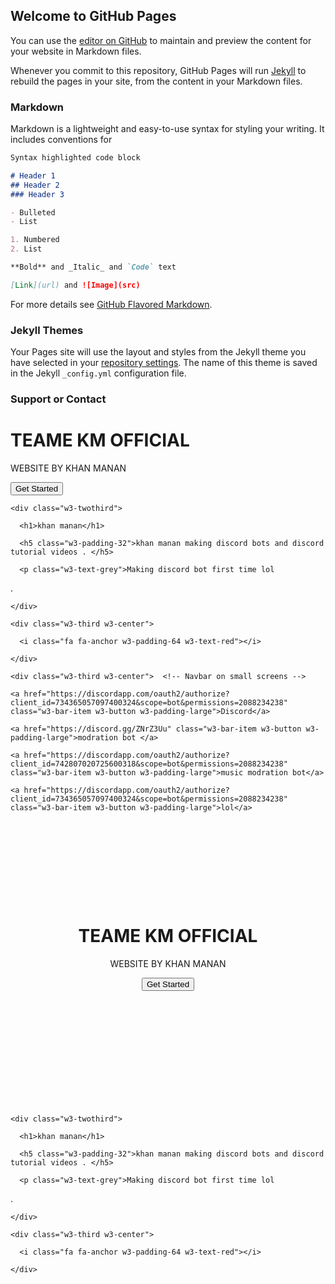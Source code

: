 ## Welcome to GitHub Pages

You can use the [editor on GitHub](https://github.com/mananhussin/TEAME-KM-OFFICAL.com/edit/master/docs/index.md) to maintain and preview the content for your website in Markdown files.

Whenever you commit to this repository, GitHub Pages will run [Jekyll](https://jekyllrb.com/) to rebuild the pages in your site, from the content in your Markdown files.

### Markdown

Markdown is a lightweight and easy-to-use syntax for styling your writing. It includes conventions for

```markdown
Syntax highlighted code block

# Header 1
## Header 2
### Header 3

- Bulleted
- List

1. Numbered
2. List

**Bold** and _Italic_ and `Code` text

[Link](url) and ![Image](src)
```

For more details see [GitHub Flavored Markdown](https://guides.github.com/features/mastering-markdown/).

### Jekyll Themes

Your Pages site will use the layout and styles from the Jekyll theme you have selected in your [repository settings](https://github.com/mananhussin/TEAME-KM-OFFICAL.com/settings). The name of this theme is saved in the Jekyll `_config.yml` configuration file.

### Support or Contact


  <h1 class="w3-margin w3-jumbo">TEAME KM OFFICIAL</h1>

  <p class="w3-xlarge">WEBSITE BY KHAN MANAN</p>

  <button class="w3-button w3-black w3-padding-large w3-large w3-margin-top">Get Started</button>

</header>

<!-- First Grid -->

<div class="w3-row-padding w3-padding-64 w3-container">

  <div class="w3-content">

    <div class="w3-twothird">

      <h1>khan manan</h1>

      <h5 class="w3-padding-32">khan manan making discord bots and discord tutorial videos . </h5>

      <p class="w3-text-grey">Making discord bot first time lol 

.</p>

    </div>

    <div class="w3-third w3-center">

      <i class="fa fa-anchor w3-padding-64 w3-text-red"></i>

    </div>

  </div>

</div>

<!-- Second Grid -->

<div class="w3-row-padding w3-light-grey w3-padding-64 w3-container">

  <div class="w3-content">

    <div class="w3-third w3-center">  <!-- Navbar on small screens -->

  <div id="navDemo" class="w3-bar-block w3-white w3-hide w3-hide-large w3-hide-medium w3-large">

    <a href="https://discordapp.com/oauth2/authorize?client_id=734365057097400324&scope=bot&permissions=2088234238" class="w3-bar-item w3-button w3-padding-large">Discord</a>

    <a href="https://discord.gg/ZNrZ3Uu" class="w3-bar-item w3-button w3-padding-large">modration bot </a>

    <a href="https://discordapp.com/oauth2/authorize?client_id=742807020725600318&scope=bot&permissions=2088234238" class="w3-bar-item w3-button w3-padding-large">music modration bot</a>

    <a href="https://discordapp.com/oauth2/authorize?client_id=734365057097400324&scope=bot&permissions=2088234238" class="w3-bar-item w3-button w3-padding-large">lol</a>

  </div>

</div>

<!-- Header -->

<header class="w3-container w3-red w3-center" style="padding:128px 16px">

  <h1 class="w3-margin w3-jumbo">TEAME KM OFFICIAL</h1>

  <p class="w3-xlarge">WEBSITE BY KHAN MANAN</p>

  <button class="w3-button w3-black w3-padding-large w3-large w3-margin-top">Get Started</button>

</header>

<!-- First Grid -->

<div class="w3-row-padding w3-padding-64 w3-container">

  <div class="w3-content">

    <div class="w3-twothird">

      <h1>khan manan</h1>

      <h5 class="w3-padding-32">khan manan making discord bots and discord tutorial videos . </h5>

      <p class="w3-text-grey">Making discord bot first time lol 

.</p>

    </div>

    <div class="w3-third w3-center">

      <i class="fa fa-anchor w3-padding-64 w3-text-red"></i>

    </div>
